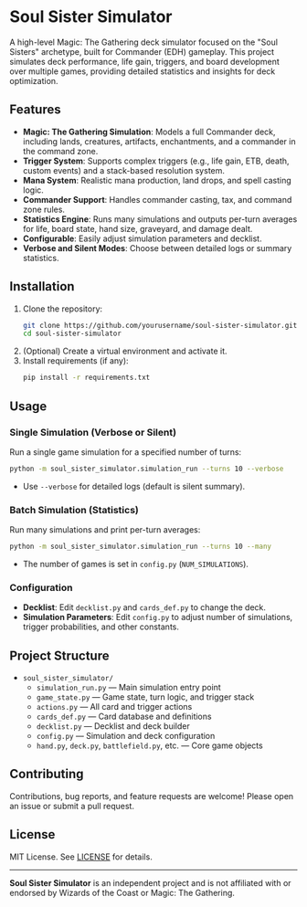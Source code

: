 # Soul Sister Simulator

A high-level Magic: The Gathering deck simulator focused on the "Soul Sisters" archetype, built for Commander (EDH) gameplay. This project simulates deck performance, life gain, triggers, and board development over multiple games, providing detailed statistics and insights for deck optimization.

## Features
- **Magic: The Gathering Simulation**: Models a full Commander deck, including lands, creatures, artifacts, enchantments, and a commander in the command zone.
- **Trigger System**: Supports complex triggers (e.g., life gain, ETB, death, custom events) and a stack-based resolution system.
- **Mana System**: Realistic mana production, land drops, and spell casting logic.
- **Commander Support**: Handles commander casting, tax, and command zone rules.
- **Statistics Engine**: Runs many simulations and outputs per-turn averages for life, board state, hand size, graveyard, and damage dealt.
- **Configurable**: Easily adjust simulation parameters and decklist.
- **Verbose and Silent Modes**: Choose between detailed logs or summary statistics.

## Installation
1. Clone the repository:
   ```sh
   git clone https://github.com/yourusername/soul-sister-simulator.git
   cd soul-sister-simulator
   ```
2. (Optional) Create a virtual environment and activate it.
3. Install requirements (if any):
   ```sh
   pip install -r requirements.txt
   ```

## Usage

### Single Simulation (Verbose or Silent)
Run a single game simulation for a specified number of turns:
```sh
python -m soul_sister_simulator.simulation_run --turns 10 --verbose
```
- Use `--verbose` for detailed logs (default is silent summary).

### Batch Simulation (Statistics)
Run many simulations and print per-turn averages:
```sh
python -m soul_sister_simulator.simulation_run --turns 10 --many
```
- The number of games is set in `config.py` (`NUM_SIMULATIONS`).

### Configuration
- **Decklist**: Edit `decklist.py` and `cards_def.py` to change the deck.
- **Simulation Parameters**: Edit `config.py` to adjust number of simulations, trigger probabilities, and other constants.

## Project Structure
- `soul_sister_simulator/`
  - `simulation_run.py` — Main simulation entry point
  - `game_state.py` — Game state, turn logic, and trigger stack
  - `actions.py` — All card and trigger actions
  - `cards_def.py` — Card database and definitions
  - `decklist.py` — Decklist and deck builder
  - `config.py` — Simulation and deck configuration
  - `hand.py`, `deck.py`, `battlefield.py`, etc. — Core game objects

## Contributing
Contributions, bug reports, and feature requests are welcome! Please open an issue or submit a pull request.

## License
MIT License. See [LICENSE](LICENSE) for details.

---

**Soul Sister Simulator** is an independent project and is not affiliated with or endorsed by Wizards of the Coast or Magic: The Gathering. 